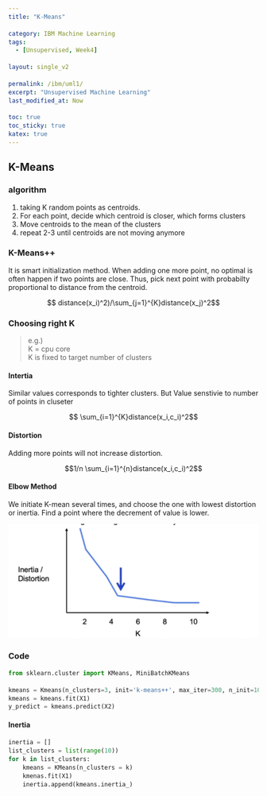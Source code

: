 ```yaml
---
title: "K-Means"

category: IBM Machine Learning
tags:
  - [Unsupervised, Week4]

layout: single_v2

permalink: /ibm/uml1/
excerpt: "Unsupervised Machine Learning"
last_modified_at: Now

toc: true
toc_sticky: true
katex: true
---
```


## K-Means
### algorithm
1. taking K random points as centroids.
2. For each point, decide which centroid is closer, which forms clusters
3. Move centroids to the mean of the clusters
4. repeat 2-3 until centroids are not moving anymore

### K-Means++
It is smart initialization method.
When adding one more point, no optimal is often happen if two points are close.
Thus, pick next point with probabilty proportional to distance from the centroid.

$$ distance(x_i)^2)/\sum_{j=1}^{K}distance(x_j)^2$$

### Choosing right K
> e.g.)\
>  K = cpu core\
>  K is fixed to target number of clusters

#### Intertia
Similar values corresponds to tighter clusters. But Value senstivie to number of points in cluseter

$$ \sum_{i=1}^{K}distance(x_i,c_i)^2$$

#### Distortion
Adding more points will not increase distortion. 

$$1/n \sum_{i=1}^{n}distance(x_i,c_i)^2$$

#### Elbow Method
We initiate K-mean several times, and choose the one with lowest distortion or inertia.
Find a point where the decrement of value is lower.

![Choosing K](/assets/images/IBM/k-means_inertia.png)

### Code
```python
from sklearn.cluster import KMeans, MiniBatchKMeans

kmeans = Kmeans(n_clusters=3, init='k-means++', max_iter=300, n_init=10, random_state=0)
kmeans = kmeans.fit(X1)
y_predict = kmeans.predict(X2)
```

#### Inertia
```python
inertia = []
list_clusters = list(range(10))
for k in list_clusters:
    kmeans = KMeans(n_clusters = k)
    kmenas.fit(X1)
    inertia.append(kmeans.inertia_)
```